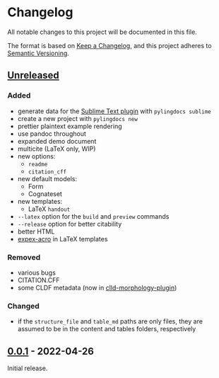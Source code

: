 # Changelog
All notable changes to this project will be documented in this file.

The format is based on [Keep a Changelog](https://keepachangelog.com/en/1.0.0/),
and this project adheres to [Semantic Versioning](https://semver.org/spec/v2.0.0.html).

## [Unreleased]

### Added
* generate data for the [Sublime Text plugin](https://github.com/fmatter/pylingdocs-sublime/) with `pylingdocs sublime`
* create a new project with `pylingdocs new`
* prettier plaintext example rendering
* use pandoc throughout
* expanded demo document
* multicite (LaTeX only, WIP)
* new options:
    * `readme`
    * `citation_cff`
* new default models:
    * Form
    * Cognateset
* new templates:
    * LaTeX `handout`
* `--latex` option for the `build` and `preview` commands
* `--release` option for better citability
* better HTML
* [expex-acro](https://github.com/fmatter/expex-acro/) in LaTeX templates

### Removed
* various bugs
* CITATION.CFF
* some CLDF metadata (now in [clld-morphology-plugin](https://github.com/fmatter/clld-morphology-plugin))

### Changed
* if the `structure_file` and `table_md` paths are only files, they are assumed to be in the content and tables folders, respectively 

## [0.0.1] - 2022-04-26

Initial release.

[Unreleased]: https://github.com/fmatter/pylingdocs/compare/v0.0.1...HEAD
[0.0.1]: https://github.com/fmatter/pylingdocs/releases/tag/v0.0.1
